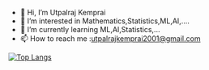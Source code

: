 - 👋 Hi, I’m Utpalraj Kemprai
- 👀 I’m interested in Mathematics,Statistics,ML,AI,....
- 🌱 I’m currently learning ML,AI,Statistics,...
- 📫 How to reach me :utpalrajkemprai2001@gmail.com

[![Top Langs](https://github-readme-stats.vercel.app/api/top-langs/?username=U1Kemp&layout=compact&theme=vision-friendly-dark)](https://github.com/anuraghazra/github-readme-stats)

<!---
U1Kemp/U1Kemp is a ✨ special ✨ repository because its `README.md` (this file) appears on your GitHub profile.
You can click the Preview link to take a look at your changes.
--->

